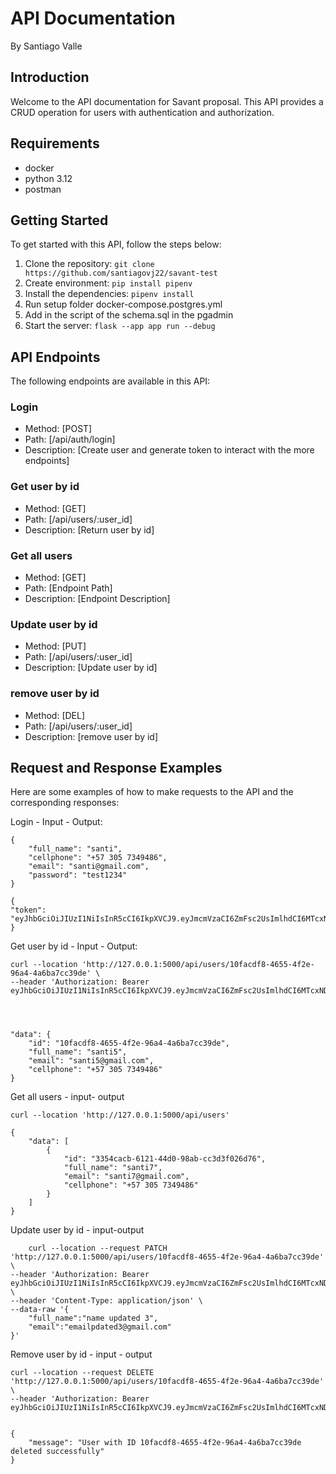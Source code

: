 # API Documentation
By Santiago Valle
## Introduction
Welcome to the API documentation for Savant proposal. This API provides a CRUD operation for users with authentication and authorization.
## Requirements ##
- docker
- python 3.12
- postman
## Getting Started
To get started with this API, follow the steps below:

1. Clone the repository: `git clone https://github.com/santiagovj22/savant-test`
2. Create environment:  `pip install pipenv`
3. Install the dependencies: `pipenv install`
4. Run setup folder docker-compose.postgres.yml
5. Add in the script of the schema.sql in the pgadmin
3. Start the server: `flask --app app run --debug`

## API Endpoints
The following endpoints are available in this API:

### Login
- Method: [POST]
- Path: [/api/auth/login]
- Description: [Create user and generate token to interact with the more endpoints]

### Get user by id
- Method: [GET]
- Path: [/api/users/:user_id]
- Description: [Return user by id]

### Get all users
- Method: [GET]
- Path: [Endpoint Path]
- Description: [Endpoint Description]

### Update user by id
- Method: [PUT]
- Path: [/api/users/:user_id]
- Description: [Update user by id]

### remove user by id
- Method: [DEL]
- Path: [/api/users/:user_id]
- Description: [remove user by id]

## Request and Response Examples
Here are some examples of how to make requests to the API and the corresponding responses:

Login - Input - Output:

    {
        "full_name": "santi",
        "cellphone": "+57 305 7349486",
        "email": "santi@gmail.com",
        "password": "test1234" 
    }

    {
    "token": "eyJhbGciOiJIUzI1NiIsInR5cCI6IkpXVCJ9.eyJmcmVzaCI6ZmFsc2UsImlhdCI6MTcxNDA3NTM1NiwianRpIjoiZDQzNjRiYTQtYTM1OS00NWVjLT" 
    }

Get user by id - Input - Output:


    curl --location 'http://127.0.0.1:5000/api/users/10facdf8-4655-4f2e-96a4-4a6ba7cc39de' \
    --header 'Authorization: Bearer eyJhbGciOiJIUzI1NiIsInR5cCI6IkpXVCJ9.eyJmcmVzaCI6ZmFsc2UsImlhdCI6MTcxNDA3NDI2NCwianRpIjoiMDg5YWQ1ZjAtNTUzMS00YTVhLWFmMTUtNzdkY2E5ZDVmNDA2IiwidHlwZSI6ImFjY2VzcyIsInN1YiI6IjEwZmFjZGY4LTQ2NTUtNGYyZS05NmE0LTRhNmJhN2NjMzlkZSIsIm5iZiI6MTcxNDA3NDI2NCwiY3NyZiI6ImY0MjA2ZWZiLTMyNzYtNDY4Ny04YTE5LTRhN2E4YWViY2QwNCIsImV4cCI6MTcxNDA3NTE2NH0.ARgECBeX1S5wTQxJAIe0fi793kBtqJswg8ATmFc5nVk'


    

    "data": {
        "id": "10facdf8-4655-4f2e-96a4-4a6ba7cc39de",
        "full_name": "santi5",
        "email": "santi5@gmail.com",
        "cellphone": "+57 305 7349486"
    }

Get all users - input- output

    curl --location 'http://127.0.0.1:5000/api/users'

    {
        "data": [
            {
                "id": "3354cacb-6121-44d0-98ab-cc3d3f026d76",
                "full_name": "santi7",
                "email": "santi7@gmail.com",
                "cellphone": "+57 305 7349486"
            }
        ]
    }

Update user by id - input-output

        curl --location --request PATCH 'http://127.0.0.1:5000/api/users/10facdf8-4655-4f2e-96a4-4a6ba7cc39de' \
    --header 'Authorization: Bearer eyJhbGciOiJIUzI1NiIsInR5cCI6IkpXVCJ9.eyJmcmVzaCI6ZmFsc2UsImlhdCI6MTcxNDA3NDI2NCwianRpIjoiMDg5YWQ1ZjAtNTUzMS00YTVhLWFmMTUtNzdkY2E5ZDVmNDA2IiwidHlwZSI6ImFjY2VzcyIsInN1YiI6IjEwZmFjZGY4LTQ2NTUtNGYyZS05NmE0LTRhNmJhN2NjMzlkZSIsIm5iZiI6MTcxNDA3NDI2NCwiY3NyZiI6ImY0MjA2ZWZiLTMyNzYtNDY4Ny04YTE5LTRhN2E4YWViY2QwNCIsImV4cCI6MTcxNDA3NTE2NH0.ARgECBeX1S5wTQxJAIe0fi793kBtqJswg8ATmFc5nVk' \
    --header 'Content-Type: application/json' \
    --data-raw '{
        "full_name":"name updated 3",
        "email":"emailpdated3@gmail.com"
    }'

Remove user by id - input - output

    curl --location --request DELETE 'http://127.0.0.1:5000/api/users/10facdf8-4655-4f2e-96a4-4a6ba7cc39de' \
    --header 'Authorization: Bearer eyJhbGciOiJIUzI1NiIsInR5cCI6IkpXVCJ9.eyJmcmVzaCI6ZmFsc2UsImlhdCI6MTcxNDA3NDI2NCwianRpIjoiMDg5YWQ1ZjAtNTUzMS00YTVhLWFmMTUtNzdkY2E5ZDVmNDA2IiwidHlwZSI6ImFjY2VzcyIsInN1YiI6IjEwZmFjZGY4LTQ2NTUtNGYyZS05NmE0LTRhNmJhN2NjMzlkZSIsIm5iZiI6MTcxNDA3NDI2NCwiY3NyZiI6ImY0MjA2ZWZiLTMyNzYtNDY4Ny04YTE5LTRhN2E4YWViY2QwNCIsImV4cCI6MTcxNDA3NTE2NH0.ARgECBeX1S5wTQxJAIe0fi793kBtqJswg8ATmFc5nVk'


    {
        "message": "User with ID 10facdf8-4655-4f2e-96a4-4a6ba7cc39de deleted successfully"
    }
